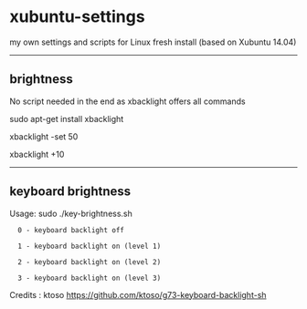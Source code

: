 # xubuntu-settings
my own settings and scripts for Linux fresh install (based on Xubuntu 14.04)

----
brightness
----

No script needed in the end as xbacklight offers all commands

sudo apt-get install xbacklight

xbacklight -set 50

xbacklight +10

----
keyboard brightness
---

Usage: sudo ./key-brightness.sh <digit>

      0 - keyboard backlight off

      1 - keyboard backlight on (level 1)

      2 - keyboard backlight on (level 2)

      3 - keyboard backlight on (level 3)

Credits : ktoso https://github.com/ktoso/g73-keyboard-backlight-sh
